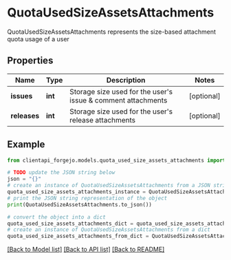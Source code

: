 # QuotaUsedSizeAssetsAttachments

QuotaUsedSizeAssetsAttachments represents the size-based attachment quota usage of a user

## Properties

Name | Type | Description | Notes
------------ | ------------- | ------------- | -------------
**issues** | **int** | Storage size used for the user&#39;s issue &amp; comment attachments | [optional] 
**releases** | **int** | Storage size used for the user&#39;s release attachments | [optional] 

## Example

```python
from clientapi_forgejo.models.quota_used_size_assets_attachments import QuotaUsedSizeAssetsAttachments

# TODO update the JSON string below
json = "{}"
# create an instance of QuotaUsedSizeAssetsAttachments from a JSON string
quota_used_size_assets_attachments_instance = QuotaUsedSizeAssetsAttachments.from_json(json)
# print the JSON string representation of the object
print(QuotaUsedSizeAssetsAttachments.to_json())

# convert the object into a dict
quota_used_size_assets_attachments_dict = quota_used_size_assets_attachments_instance.to_dict()
# create an instance of QuotaUsedSizeAssetsAttachments from a dict
quota_used_size_assets_attachments_from_dict = QuotaUsedSizeAssetsAttachments.from_dict(quota_used_size_assets_attachments_dict)
```
[[Back to Model list]](../README.md#documentation-for-models) [[Back to API list]](../README.md#documentation-for-api-endpoints) [[Back to README]](../README.md)


